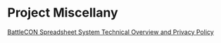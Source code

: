 # Project Miscellany

[BattleCON Spreadsheet System Technical Overview and Privacy Policy](privacy.html)
